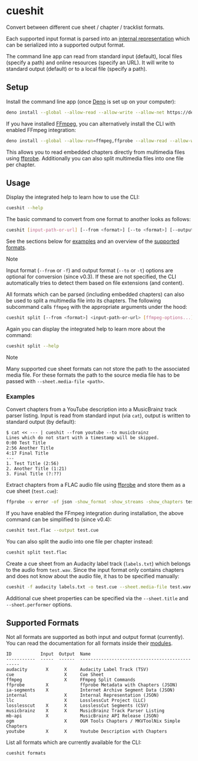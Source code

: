 # cueshit

Convert between different cue sheet / chapter / tracklist formats.

Each supported input format is parsed into an [internal representation] which can be serialized into a supported output format.

The command line app can read from standard input (default), local files (specify a path) and online resources (specify an URL).
It will write to standard output (default) or to a local file (specify a path).

## Setup

Install the command line app (once [Deno] is set up on your computer):

```sh
deno install --global --allow-read --allow-write --allow-net https://deno.land/x/cueshit/cli.ts
```

If you have installed [FFmpeg], you can alternatively install the CLI with enabled FFmpeg integration:

```sh
deno install --global --allow-run=ffmpeg,ffprobe --allow-read --allow-write --allow-net https://deno.land/x/cueshit/cli.ts
```

This allows you to read embedded chapters directly from multimedia files using [ffprobe].
Additionally you can also split multimedia files into one file per chapter.

## Usage

Display the integrated help to learn how to use the CLI:

```sh
cueshit --help
```

The basic command to convert from one format to another looks as follows:

```sh
cueshit [input-path-or-url] [--from <format>] [--to <format>] [--output <path>]
```

See the sections below for [examples](#examples) and an overview of the [supported formats](#supported-formats).

> [!NOTE]
> Input format (`--from` or `-f`) and output format (`--to` or `-t`) options are optional for conversion (since v0.3).
> If these are not specified, the CLI automatically tries to detect them based on file extensions (and content).

All formats which can be parsed (including embedded chapters) can also be used to split a multimedia file into its chapters.
The following subcommand calls `ffmpeg` with the appropriate arguments under the hood:

```sh
cueshit split [--from <format>] <input-path-or-url> [ffmpeg-options...]
```

Again you can display the integrated help to learn more about the command:

```sh
cueshit split --help
```

> [!NOTE]
> Many supported cue sheet formats can not store the path to the associated media file.
> For these formats the path to the source media file has to be passed with `--sheet.media-file <path>`.

### Examples

Convert chapters from a YouTube description into a MusicBrainz track parser listing.
Input is read from standard input (via `cat`), output is written to standard output (by default):

```
$ cat << --- | cueshit --from youtube --to musicbrainz
Lines which do not start with a timestamp will be skipped.
0:00 Test Title
2:56 Another Title
4:17 Final Title
---
1. Test Title (2:56)
2. Another Title (1:21)
3. Final Title (?:??)
```

Extract chapters from a FLAC audio file using [ffprobe] and store them as a cue sheet (`test.cue`):

```sh
ffprobe -v error -of json -show_format -show_streams -show_chapters test.flac | cueshit -o test.cue
```

If you have enabled the FFmpeg integration during installation, the above command can be simplified to (since v0.4):

```sh
cueshit test.flac --output test.cue
```

You can also split the audio into one file per chapter instead:

```sh
cueshit split test.flac
```

Create a cue sheet from an Audacity label track (`labels.txt`) which belongs to the audio from `test.wav`.
Since the input format only contains chapters and does not know about the audio file, it has to be specified manually:

```sh
cueshit -f audacity labels.txt -o test.cue --sheet.media-file test.wav
```

Additional cue sheet properties can be specified via the `--sheet.title` and `--sheet.performer` options.

## Supported Formats

Not all formats are supported as both input and output format (currently).
You can read the documentation for all formats inside their [modules](https://deno.land/x/cueshit/format).

```
ID           Input  Output  Name
-----------  -----  ------  -----------------------------------------------
audacity       X      X     Audacity Label Track (TSV)
cue                   X     Cue Sheet
ffmpeg                X     FFmpeg Split Commands
ffprobe        X            ffprobe Metadata with Chapters (JSON)
ia-segments    X            Internet Archive Segment Data (JSON)
internal              X     Internal Representation (JSON)
llc                   X     LosslessCut Project (LLC)
losslesscut    X      X     LosslessCut Segments (CSV)
musicbrainz    X      X     MusicBrainz Track Parser Listing
mb-api         X            MusicBrainz API Release (JSON)
ogm                   X     OGM Tools Chapters / MKVToolNix Simple Chapters
youtube        X      X     Youtube Description with Chapters
```

List all formats which are currently available for the CLI:

```sh
cueshit formats
```

[Deno]: https://deno.com/
[internal representation]: https://deno.land/x/cueshit/cuesheet.ts?s=CueSheet
[FFmpeg]: https://ffmpeg.org/
[ffprobe]: https://ffmpeg.org/ffprobe.html

